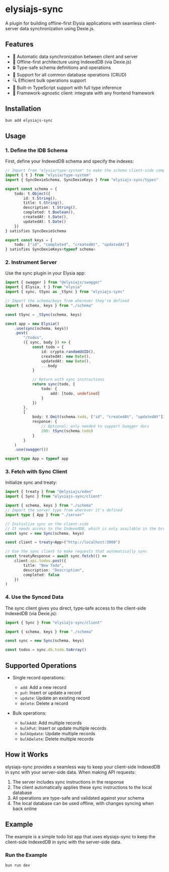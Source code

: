 # elysiajs-sync

A plugin for building offline-first Elysia applications with seamless client-server data synchronization using Dexie.js.

## Features

- 🔄 Automatic data synchronization between client and server
- 📱 Offline-first architecture using IndexedDB (via Dexie.js)
- 🔒 Type-safe schema definitions and operations
- 🚀 Support for all common database operations (CRUD)
- 🔍 Efficient bulk operations support
- 📐 Built-in TypeScript support with full type inference
- 🤝 Framework-agnostic client: integrate with any frontend framework

## Installation

```bash
bun add elysiajs-sync
```

## Usage

### 1. Define the IDB Schema

First, define your IndexedDB schema and specify the indexes:

```typescript
// Import from "elysia/type-system" to make the schema client-side compatible
import { t } from "elysia/type-system"
import { SyncDexieSchema, SyncDexieKeys } from "elysiajs-sync/types"

export const schema = {
	todo: t.Object({
		id: t.String(),
		title: t.String(),
		description: t.String(),
		completed: t.Boolean(),
		createdAt: t.Date(),
		updatedAt: t.Date()
	})
} satisfies SyncDexieSchema

export const keys = {
	todo: ["id", "completed", "createdAt", "updatedAt"]
} satisfies SyncDexieKeys<typeof schema>
```

### 2. Instrument Server

Use the sync plugin in your Elysia app:

```typescript
import { swagger } from "@elysiajs/swagger"
import { Elysia, t } from "elysia"
import { sync, tSync as _tSync } from "elysiajs-sync"

// Import the schema/keys from wherever they're defined
import { schema, keys } from "./schema"

const tSync = _tSync(schema, keys)

const app = new Elysia()
	.use(sync(schema, keys))
	.post(
		"/todos",
		({ sync, body }) => {
			const todo = {
				id: crypto.randomUUID(),
				createdAt: new Date(),
				updatedAt: new Date(),
				...body
			}

			// Return with sync instructions
			return sync(todo, {
				todo: {
					add: [todo, undefined]
				}
			})
		},
		{
			body: t.Omit(schema.todo, ["id", "createdAt", "updatedAt"]),
			response: {
				// Optional: only needed to support Swagger docs
				200: tSync(schema.todo)
			}
		}
	)
	.use(swagger())

export type App = typeof app
```

### 3. Fetch with Sync Client

Initialize sync and treaty:

```typescript
import { treaty } from "@elysiajs/eden"
import { Sync } from "elysiajs-sync/client"

import { schema, keys } from "./schema"
// Import the server type from wherever it's defined
import type { App } from "./server"

// Initialize sync on the client-side
// It needs access to the IndexedDB, which is only available in the browser
const sync = new Sync(schema, keys)

const client = treaty<App>("http://localhost:3000")

// Use the sync client to make requests that automatically sync
const treatyResponse = await sync.fetch(() =>
	client.api.todos.post({
		title: "New Todo",
		description: "Description",
		completed: false
	})
)
```

### 4. Use the Synced Data

The sync client gives you direct, type-safe access to the client-side IndexedDB (via Dexie.js):

```typescript
import { Sync } from "elysiajs-sync/client"

import { schema, keys } from "./schema"

const sync = new Sync(schema, keys)

const todos = sync.db.todo.toArray()
```

## Supported Operations

- Single record operations:

  - `add`: Add a new record
  - `put`: Insert or update a record
  - `update`: Update an existing record
  - `delete`: Delete a record

- Bulk operations:

  - `bulkAdd`: Add multiple records
  - `bulkPut`: Insert or update multiple records
  - `bulkUpdate`: Update multiple records
  - `bulkDelete`: Delete multiple records

## How it Works

elysiajs-sync provides a seamless way to keep your client-side IndexedDB in sync with your server-side data. When making API requests:

1. The server includes sync instructions in the response
2. The client automatically applies these sync instructions to the local database
3. All operations are type-safe and validated against your schema
4. The local database can be used offline, with changes syncing when back online

## Example

The example is a simple todo list app that uses elysiajs-sync to keep the client-side IndexedDB in sync with the server-side data.

### Run the Example

```bash
bun run dev
```
